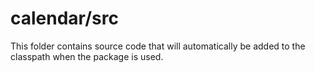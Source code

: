 # calendar/src

This folder contains source code that will automatically be added to the classpath when
the package is used.
